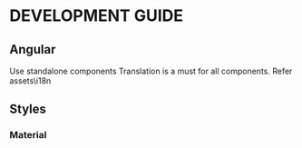 # DEVELOPMENT GUIDE

## Angular
Use standalone components
Translation is a must for all components. Refer assets\i18n

## Styles

### Material

